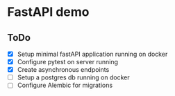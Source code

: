 # FastAPI demo

## ToDo

- [X] Setup minimal fastAPI application running on docker
- [X] Configure pytest on server running
- [X] Create asynchronous endpoints 
- [ ] Setup a postgres db running on docker
- [ ] Configure Alembic for migrations